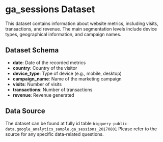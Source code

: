 # ga_sessions Dataset

This dataset contains information about website metrics, including visits, transactions, and revenue. The main segmentation levels include device types, geographical information, and campaign names.

## Dataset Schema

- **date**: Date of the recorded metrics
- **country**: Country of the visitor
- **device_type**: Type of device (e.g., mobile, desktop)
- **campaign_name**: Name of the marketing campaign
- **visits**: Number of visits                               
- **transactions**: Number of transactions
- **revenue**: Revenue generated

## Data Source

The dataset can be found at fully id table `bigquery-public-data.google_analytics_sample.ga_sessions_20170801`
Please refer to the source for any specific data-related questions.


